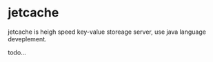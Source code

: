# jetcache

jetcache is heigh speed key-value storeage server, use java language deveplement.

todo...